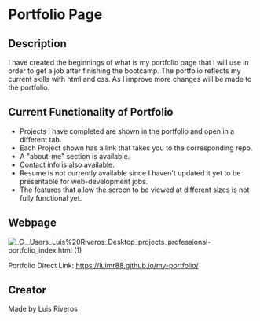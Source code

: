 # Portfolio Page

## Description
I have created the beginnings of what is my portfolio page that I will use in order to
get a job after finishing the bootcamp. The portfolio reflects my current skills with html
and css. As I improve more changes will be made to the portfolio.

## Current Functionality of Portfolio
* Projects I have completed are shown in the portfolio and open in a different tab.
* Each Project shown has a link that takes you to the corresponding repo.
* A "about-me" section is available.
* Contact info is also available.
* Resume is not currently available since I haven't updated it yet to be presentable for web-development jobs.
* The features that allow the screen to be viewed at different sizes is not fully functional yet.

## Webpage
![_C__Users_Luis%20Riveros_Desktop_projects_professional-portfolio_index html (1)](https://user-images.githubusercontent.com/78315917/160333578-0cc1f09b-d4a1-44d8-a846-b22805dfb199.png)

Portfolio Direct Link: https://luimr88.github.io/my-portfolio/


## Creator
Made by Luis Riveros
